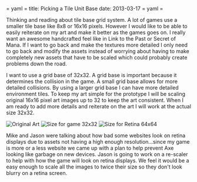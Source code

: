 = yaml =
title: Picking a Tile Unit Base
date: 2013-03-17
= yaml =

Thinking and reading about tile base grid system. A lot of games use a smaller tile base like 8x8 or 16x16 pixels. However I would like to be able to easily reiterate on my art and make it better as the games goes on. I really want an awesome handcrafted feel like in Link to the Past or Secret of Mana. If I want to go back and make the textures more detailed I only need to go back and modify the assets instead of worrying about having to make completely new assets that have to be scaled which could probably create problems down the road.

I want to use a grid base of 32x32. A grid base is important because it determines the collision in the game. A small grid base allows for more detailed collisions. By using a larger grid base I can have more detailed environment tiles. To keep my art simple for the prototype I will be scaling original 16x16 pixel art images up to 32 to keep the art consistent. When I am ready to add more details and reiterate on the art I will work at the actual size 32x32.

![Original Art](/images/posts/006-1.png)
![Size for game 32x32](/images/posts/006-2.png)
![Size for Retina 64x64](/images/posts/006-3.png)

Mike and Jason were talking about how bad some websites look on retina displays due to assets not having a high enough resolution...since my game is more or a less website we came up with  a plan to help prevent Axe looking like garbage on new devices. Jason is going to work on a re-scaler to help with how the game will look on retina displays. We feel it would be a easy enough to scale all the images to twice their size so they don't look blurry on a retina screen.